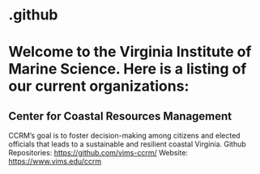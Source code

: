 # .github

# Welcome to the Virginia Institute of Marine Science. Here is a listing of our current organizations:

## Center for Coastal Resources Management
CCRM’s goal is to foster decision-making among citizens and elected officials that leads to a sustainable and resilient coastal Virginia.
Github Repositories: https://github.com/vims-ccrm/
Website: https://www.vims.edu/ccrm


